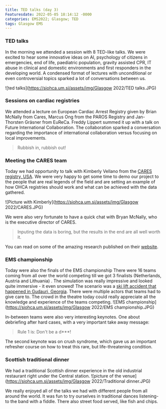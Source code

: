 ```yaml
---
title: TED talks (day 3)󠁴󠁿
Featuresdate: 2022-05-05 18:14:12 -0000
categories: EMS2022; Glasgow; TED
tags: Glasgow EMS
---
```

### TED talks
In the morning we attended a session with 8 TED-like talks. We were excited to hear some innovative ideas on AI, psychology of citizens in emergencies, end of life, paediatric population, gravity assisted CPR, IT abuse in clinical and domestic environments and first responders in the developing world. A condensed format of lectures with unconditional or even controversial topics sparked a lot of conversations between us.

![ted talks](https://siohca.um.si/assets/img/Glasgow 2022/TED talks.JPG)

### Sessions on cardiac registries
We attended a lecture on European Cardiac Arrest Registry given by Brian McNally from Cares, Marcus Ong from the PAROS Registry and Jan-Thorsten Gräsner from EuReCa. Freddy Lippert summed it up with a talk on Future International Collaboration.  The collaboration sparked a conversation regarding the importance of international collaboration versus focusing on local improvements.

> Rubbish in, rubbish out!

### Meeting the CARES team
Today we had opportunity to talk with Kimberly Vellano from the [CARES registry, USA](https://mycares.net). We were very happy to get some time to demo our project to the people that are real legends of the field and are setting an example of how OHCA registries should work and what can be achieved with the data gathered.

![Picture with Kimberly](https://siohca.um.si/assets/img/Glasgow 2022/CARES.JPG)

We were also very fortunate to have a quick chat with Bryan McNally, who is the executive director of CARES.

> Inputing the data is boring, but the results in the end are all well worth it.

You can read on some of the amazing research published on their [website](https://mycares.net/sitepages/publicationslist.jsp).

### EMS championship
Today were also the finals of the EMS championship There were 16 teams coming from all over the world competing till we got 3 finalists (Netherlands, Austria and Lithuania) . The simulation was really impressive and looked quite immersive - it even snowed! The scenario was a [ski lift accident that happened in Gudauri, Georgia](https://www.youtube.com/watch?v=fwsuBkrcMLE). There were multiple actors that teams had to give care to. The crowd in the theatre today could really appreciate all the knowledge and experience of the teams competing.
![EMS championship](https://siohca.um.si/assets/img/Glasgow 2022/EMS championship.JPG)

In-between teams were also very interesting keynotes. One about debriefing after hard cases, with a very important take away message:
> Rule 1 is: Don't be a d***!

The second keynote was on crush syndrome, which gave us an important refresher course on how to treat this rare, but life-threatening condition.

### Scottish traditional dinner
We had a traditional Scottish dinner experience in the old industrial restaurant right under the Central station.
![picture of the venue](https://siohca.um.si/assets/img/Glasgow 2022/Traditional dinner.JPG)

We really enjoyed all of the talks we had with different people from all around the world. It was fun to try ourselves in traditional dances listening-to the band with a fiddle. There also street food served, like fish and chips.
